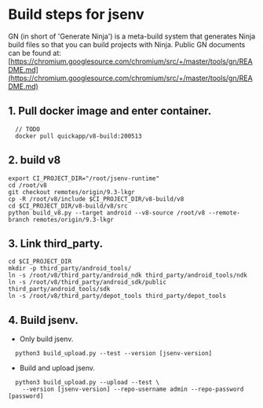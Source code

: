 Build steps for jsenv
===========================
GN (in short of 'Generate Ninja') is a meta-build system that generates Ninja
build files so that you can build projects with Ninja.
Public GN documents can be found at: [https://chromium.googlesource.com/chromium/src/+/master/tools/gn/README.md](https://chromium.googlesource.com/chromium/src/+/master/tools/gn/README.md)

## 1. Pull docker image and enter container.
```
  // TODO
  docker pull quickapp/v8-build:200513
```

## 2. build v8
```
export CI_PROJECT_DIR="/root/jsenv-runtime"
cd /root/v8
git checkout remotes/origin/9.3-lkgr
cp -R /root/v8/include $CI_PROJECT_DIR/v8-build/v8
cd $CI_PROJECT_DIR/v8-build/v8/src
python build_v8.py --target android --v8-source /root/v8 --remote-branch remotes/origin/9.3-lkgr
```
## 3. Link third_party.
```
cd $CI_PROJECT_DIR
mkdir -p third_party/android_tools/
ln -s /root/v8/third_party/android_ndk third_party/android_tools/ndk
ln -s /root/v8/third_party/android_sdk/public third_party/android_tools/sdk
ln -s /root/v8/third_party/depot_tools third_party/depot_tools
```

## 4. Build jsenv.

* Only build jsenv.
```
  python3 build_upload.py --test --version [jsenv-version]
```

* Build and upload jsenv.
```
  python3 build_upload.py --upload --test \
    --version [jsenv-version] --repo-username admin --repo-password [password]
```
